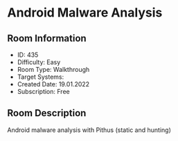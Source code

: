 ﻿# Android Malware Analysis

## Room Information
- ID: 435
- Difficulty: Easy
- Room Type: Walkthrough
- Target Systems: 
- Created Date: 19.01.2022
- Subscription: Free

## Room Description
Android malware analysis with Pithus (static and hunting)
